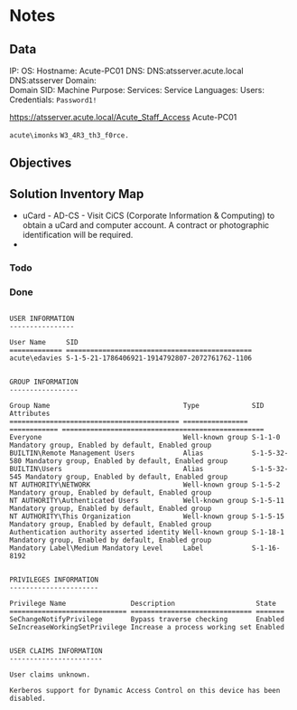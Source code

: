 # Notes

## Data 

IP: 
OS:
Hostname: Acute-PC01
DNS: DNS:atsserver.acute.local DNS:atsserver
Domain:  
Domain SID:
Machine Purpose: 
Services:
Service Languages:
Users:
Credentials: `Password1!`

https://atsserver.acute.local/Acute_Staff_Access
Acute-PC01

`acute\imonks`
`W3_4R3_th3_f0rce.`

## Objectives

## Solution Inventory Map


- uCard - AD-CS - Visit CiCS (Corporate Information & Computing) to obtain a uCard and computer account. A contract or photographic identification will be required.
-

### Todo 

### Done

```

USER INFORMATION
----------------

User Name     SID
============= ==============================================
acute\edavies S-1-5-21-1786406921-1914792807-2072761762-1106


GROUP INFORMATION
-----------------

Group Name                                 Type             SID          Attributes                                  
========================================== ================ ============ ==================================================
Everyone                                   Well-known group S-1-1-0      Mandatory group, Enabled by default, Enabled group
BUILTIN\Remote Management Users            Alias            S-1-5-32-580 Mandatory group, Enabled by default, Enabled group
BUILTIN\Users                              Alias            S-1-5-32-545 Mandatory group, Enabled by default, Enabled group
NT AUTHORITY\NETWORK                       Well-known group S-1-5-2      Mandatory group, Enabled by default, Enabled group
NT AUTHORITY\Authenticated Users           Well-known group S-1-5-11     Mandatory group, Enabled by default, Enabled group
NT AUTHORITY\This Organization             Well-known group S-1-5-15     Mandatory group, Enabled by default, Enabled group
Authentication authority asserted identity Well-known group S-1-18-1     Mandatory group, Enabled by default, Enabled group
Mandatory Label\Medium Mandatory Level     Label            S-1-16-8192                                              


PRIVILEGES INFORMATION
----------------------

Privilege Name                Description                    State
============================= ============================== =======
SeChangeNotifyPrivilege       Bypass traverse checking       Enabled
SeIncreaseWorkingSetPrivilege Increase a process working set Enabled


USER CLAIMS INFORMATION
-----------------------

User claims unknown.

Kerberos support for Dynamic Access Control on this device has been disabled.
```    

